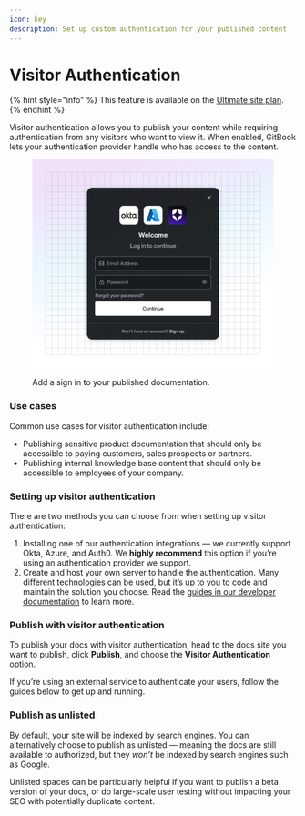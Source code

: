 ```yaml
---
icon: key
description: Set up custom authentication for your published content
---
```


# Visitor Authentication

{% hint style="info" %}
This feature is available on the [Ultimate site plan](https://www.gitbook.com/pricing).
{% endhint %}

Visitor authentication allows you to publish your content while requiring authentication from any visitors who want to view it. When enabled, GitBook lets your authentication provider handle who has access to the content.

<figure><img src="../../.gitbook/assets/10_01_25_visitor_authentication.svg" alt=""><figcaption><p>Add a sign in to your published documentation.</p></figcaption></figure>

### Use cases

Common use cases for visitor authentication include:

* Publishing sensitive product documentation that should only be accessible to paying customers, sales prospects or partners.
* Publishing internal knowledge base content that should only be accessible to employees of your company.

### Setting up visitor authentication

There are two methods you can choose from when setting up visitor authentication:

1. Installing one of our authentication integrations — we currently support Okta, Azure, and Auth0. We **highly recommend** this option if you’re using an authentication provider we support.
2. Create and host your own server to handle the authentication. Many different technologies can be used, but it’s up to you to code and maintain the solution you choose. Read the [guides in our developer documentation](https://developer.gitbook.com/visitor-authentication/guides/custom-backend) to learn more.

### Publish with visitor authentication

To publish your docs with visitor authentication, head to the docs site you want to publish, click **Publish**, and choose the **Visitor Authentication** option.

If you’re using an external service to authenticate your users, follow the guides below to get up and running.

### **Publish as unlisted**

By default, your site will be indexed by search engines. You can alternatively choose to publish as unlisted — meaning the docs are still available to authorized, but they _won’t_ be indexed by search engines such as Google.&#x20;

Unlisted spaces can be particularly helpful if you want to publish a beta version of your docs, or do large-scale user testing without impacting your SEO with potentially duplicate content.

